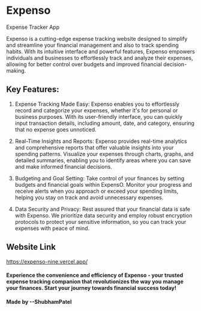 # Expenso
Expense Tracker App

Expenso is a cutting-edge expense tracking website designed to simplify and streamline your financial management and also to track spending habits. With its intuitive interface and powerful features, Expenso empowers individuals and businesses to effortlessly track and analyze their expenses, allowing for better control over budgets and improved financial decision-making.

## Key Features:

1) Expense Tracking Made Easy: Expenso enables you to effortlessly record and categorize your expenses, whether it's for personal or business purposes. With its user-friendly interface, you can quickly input transaction details, including amount, date, and category, ensuring that no expense goes unnoticed.

2) Real-Time Insights and Reports: Expenso provides real-time analytics and comprehensive reports that offer valuable insights into your spending patterns. Visualize your expenses through charts, graphs, and detailed summaries, enabling you to identify areas where you can save and make informed financial decisions.

3) Budgeting and Goal Setting: Take control of your finances by setting budgets and financial goals within ExpensO. Monitor your progress and receive alerts when you approach or exceed your spending limits, helping you stay on track and avoid unnecessary expenses.

4) Data Security and Privacy: Rest assured that your financial data is safe with Expenso. We prioritize data security and employ robust encryption protocols to protect your sensitive information, so you can track your expenses with peace of mind.

## Website Link
https://expenso-nine.vercel.app/

#### Experience the convenience and efficiency of Expenso - your trusted expense tracking companion that revolutionizes the way you manage your finances. Start your journey towards financial success today!

#### Made by --ShubhamPatel
